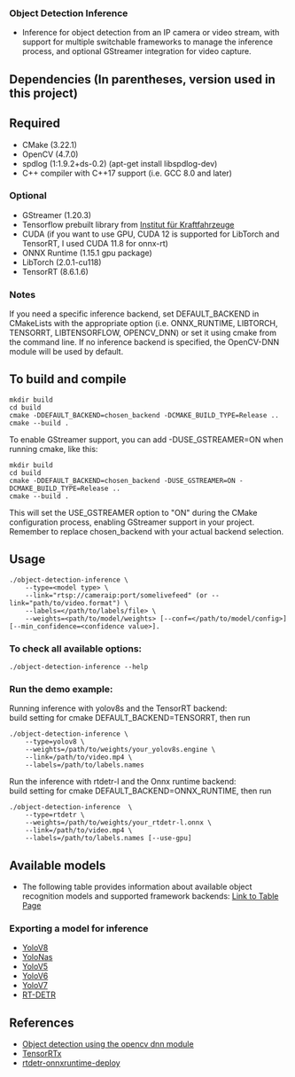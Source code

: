 ### Object Detection Inference
* Inference for object detection from an IP camera or video stream, with support for multiple switchable frameworks to manage the inference process, and optional GStreamer integration for video capture.
## Dependencies (In parentheses, version used in this project)
## Required
* CMake (3.22.1)
* OpenCV (4.7.0) 
* spdlog (1:1.9.2+ds-0.2) (apt-get install libspdlog-dev)
* C++ compiler with C++17 support (i.e. GCC 8.0 and later)
### Optional 
* GStreamer (1.20.3) 
* Tensorflow prebuilt library from [Institut für Kraftfahrzeuge](https://github.com/ika-rwth-aachen/libtensorflow_cc)
* CUDA (if you want to use GPU, CUDA 12 is supported for LibTorch and TensorRT, I used CUDA 11.8 for onnx-rt)
* ONNX Runtime (1.15.1 gpu package)
* LibTorch (2.0.1-cu118)
* TensorRT (8.6.1.6)
### Notes
 If you need a specific inference backend, set DEFAULT_BACKEND in CMakeLists with the appropriate option (i.e. ONNX_RUNTIME, LIBTORCH, TENSORRT, LIBTENSORFLOW, OPENCV_DNN) or set it using cmake from the command line. If no inference backend is specified, the OpenCV-DNN module will be used by default. 


## To build and compile  
```
mkdir build
cd build
cmake -DDEFAULT_BACKEND=chosen_backend -DCMAKE_BUILD_TYPE=Release ..
cmake --build .
```

To enable GStreamer support, you can add -DUSE_GSTREAMER=ON when running cmake, like this:
```
mkdir build
cd build
cmake -DDEFAULT_BACKEND=chosen_backend -DUSE_GSTREAMER=ON -DCMAKE_BUILD_TYPE=Release ..
cmake --build .
```

This will set the USE_GSTREAMER option to "ON" during the CMake configuration process, enabling GStreamer support in your project.  
Remember to replace chosen_backend with your actual backend selection.


## Usage
```
./object-detection-inference \
    --type=<model type> \
    --link="rtsp://cameraip:port/somelivefeed" (or --link="path/to/video.format") \
    --labels=</path/to/labels/file> \
    --weights=<path/to/model/weights> [--conf=</path/to/model/config>] [--min_confidence=<confidence value>].
``` 
### To check all available options:
```
./object-detection-inference --help
```
### Run the demo example:
Running inference with yolov8s and the TensorRT backend:  
build setting for cmake DEFAULT_BACKEND=TENSORRT, then run
```
./object-detection-inference \
    --type=yolov8 \
    --weights=/path/to/weights/your_yolov8s.engine \
    --link=/path/to/video.mp4 \
    --labels=/path/to/labels.names
```

Run the inference with rtdetr-l and the Onnx runtime backend:  
build setting for cmake DEFAULT_BACKEND=ONNX_RUNTIME, then run
```
./object-detection-inference  \
    --type=rtdetr \
    --weights=/path/to/weights/your_rtdetr-l.onnx \
    --link=/path/to/video.mp4 \
    --labels=/path/to/labels.names [--use-gpu]
```

## Available models

* The following table provides information about available object recognition models and supported framework backends: 
[Link to Table Page](docs/TablePage.md#table-of-models)


 ### Exporting a model for inference
* [YoloV8](docs/ExportInstructions.md#yolov8)
* [YoloNas](docs/ExportInstructions.md#yolonas)
* [YoloV5](docs/ExportInstructions.md#yolov5)
* [YoloV6](docs/ExportInstructions.md#yolov6)
* [YoloV7](docs/ExportInstructions.md#yolov7)
* [RT-DETR](docs/ExportInstructions.md#RT-DETR)

## References
* [Object detection using the opencv dnn module](https://github.com/opencv/opencv/blob/master/samples/dnn/object_detection.cpp)
* [TensorRTx](https://github.com/wang-xinyu/tensorrtx)
* [rtdetr-onnxruntime-deploy](https://github.com/CVHub520/rtdetr-onnxruntime-deploy)
